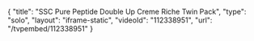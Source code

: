{
    "title": "SSC Pure Peptide Double Up Creme Riche Twin Pack",
    "type": "solo",
    "layout": "iframe-static",
    "videoId": "112338951",
    "url": "\/tvpembed\/112338951"
}